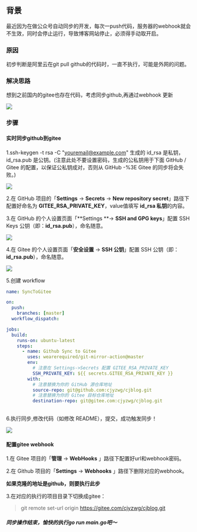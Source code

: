 ## 背景
最近因为在做公众号自动同步的开发，每次一push代码，服务器的webhook就会不生效，同时会停止运行，导致博客网站停止，必须得手动取开启。

### 原因
初步判断是阿里云在git pull github的代码时，一直不执行，可能是外网的问题。

### 解决思路
想到之前国内的gitee也存在代码，考虑同步github,再通过webhook 更新


![](https://gitee.com/cjyzwg/img/raw/master/202203131218367.png)

### 步骤

#### **实时同步github到gitee**
1.ssh-keygen -t rsa -C "youremail@example.com"
生成的 id_rsa 是私钥，id_rsa.pub 是公钥。(注意此处不要设置密码，生成的公私钥用于下面 GitHub / Gitee 的配置，以保证公私钥成对，否则从 GitHub -%3E Gitee 的同步将会失败。)

![](https://gitee.com/cjyzwg/img/raw/master/202203131223319.png)

2.在 GitHub 项目的「**Settings** -> **Secrets** → **New repository secret**」路径下配置好命名为 **GITEE_RSA_PRIVATE_KEY**，value值填写 **id_rsa 私钥**的内容。

3.在 GitHub 的个人设置页面「**Settings **-> **SSH and GPG keys**」配置 SSH Keys 公钥（即：**id_rsa.pub**），命名随意。

![](https://gitee.com/cjyzwg/img/raw/master/202203131227576.png)

4.在 Gitee 的个人设置页面「**安全设置** -> **SSH 公钥**」配置 SSH 公钥（即：**id_rsa.pub**），命名随意。

![](https://gitee.com/cjyzwg/img/raw/master/202203131228907.png)

5.创建 workflow

```yaml
name: SyncToGitee

on:
  push:
    branches: [master]
  workflow_dispatch:

jobs:
  build:
    runs-on: ubuntu-latest
    steps:
      - name: Github Sync to Gitee
        uses: wearerequired/git-mirror-action@master
        env:
          # 注意在 Settings->Secrets 配置 GITEE_RSA_PRIVATE_KEY
          SSH_PRIVATE_KEY: ${{ secrets.GITEE_RSA_PRIVATE_KEY }}
        with:
          # 注意替换为你的 GitHub 源仓库地址
          source-repo: git@github.com:cjyzwg/cjblog.git
          # 注意替换为你的 Gitee 目标仓库地址
          destination-repo: git@gitee.com:cjyzwg/cjblog.git
          
```

6.执行同步,修改代码（如修改 README），提交，成功触发同步！

![](https://gitee.com/cjyzwg/img/raw/master/202203131231561.png)

#### **配置gitee webhook**
1.在 Gitee 项目的「**管理** -> **WebHooks** 」路径下配置好url和webhook密码。

2.在 Github 项目的「**Settings** -> **Webhooks** 」路径下删除对应的webhook。

**如果克隆的地址是github，则要执行此步**

3.在对应的执行的项目目录下切换成gitee：

> git remote set-url origin https://gitee.com/cjyzwg/cjblog.git

##### 同步操作结束，愉快的执行go run main.go吧～